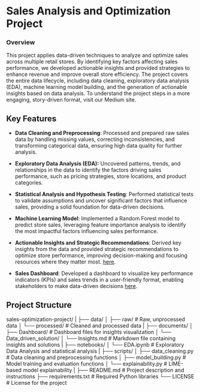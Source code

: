 
# **Sales Analysis and Optimization Project**

### **Overview**
This project applies data-driven techniques to analyze and optimize sales across multiple retail stores. By identifying key factors affecting sales performance, we developed actionable insights and provided strategies to enhance revenue and improve overall store efficiency. The project covers the entire data lifecycle, including data cleaning, exploratory data analysis (EDA), machine learning model building, and the generation of actionable insights based on data analysis.
To understand the project steps in a more engaging, story-driven format, visit our Medium site.

## Key Features

- **Data Cleaning and Preprocessing**: Processed and prepared raw sales data by handling missing values, correcting inconsistencies, and transforming categorical data, ensuring high data quality for further analysis.
  
- **Exploratory Data Analysis (EDA):** Uncovered patterns, trends, and relationships in the data to identify the factors driving sales performance, such as pricing strategies, store locations, and product categories.

- **Statistical Analysis and Hypothesis Testing**: Performed statistical tests to validate assumptions and uncover significant factors that influence sales, providing a solid foundation for data-driven decisions.
- **Machine Learning Model**: Implemented a Random Forest model to predict store sales, leveraging feature importance analysis to identify the most impactful factors influencing sales performance.

- **Actionable Insights and Strategic Recommendations**: Derived key insights from the data and provided strategic recommendations to optimize store performance, improving decision-making and focusing resources where they matter most. [here](documents/Data_driven_solution/Insights.md).

- **Sales Dashboard**: Developed a dashboard to visualize key performance indicators (KPIs) and sales trends in a user-friendly format, enabling stakeholders to make data-driven decisions [here](documents/Dashboard/sales_dashbored.png).
  
## Project Structure
sales-optimization-project/
|
├── data/
│   ├── raw/                        # Raw, unprocessed data
│   └── processed/                  # Cleaned and processed data
|
├── documents/
│   ├── Dashboard/                  # Dashboard files for insights visualization
│   └── Data_driven_solution/
│       └── Insights.md             # Markdown file containing insights and solutions
|
├── notebooks/
│   └── EDA.ipynb                   # Exploratory Data Analysis and statistical analysis
|
├── scripts/
│   ├── data_cleaning.py            # Data cleaning and preprocessing functions
│   ├── model_building.py           # Model training and evaluation functions
│   └── explainability.py           # LIME-based model explainability
|
├── README.md                       # Project description and instructions
├── requirements.txt                # Required Python libraries
└── LICENSE                         # License for the project




